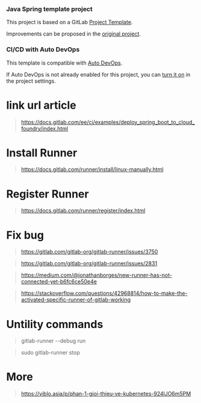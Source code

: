 ### Java Spring template project

This project is based on a GitLab [Project Template](https://docs.gitlab.com/ee/gitlab-basics/create-project.html).

Improvements can be proposed in the [original project](https://gitlab.com/gitlab-org/project-templates/spring).

### CI/CD with Auto DevOps

This template is compatible with [Auto DevOps](https://docs.gitlab.com/ee/topics/autodevops/).

If Auto DevOps is not already enabled for this project, you can [turn it on](https://docs.gitlab.com/ee/topics/autodevops/#enabling-auto-devops) in the project settings.
# link url article

> https://docs.gitlab.com/ee/ci/examples/deploy_spring_boot_to_cloud_foundry/index.html

# Install Runner
>  https://docs.gitlab.com/runner/install/linux-manually.html
# Register Runner
> https://docs.gitlab.com/runner/register/index.html
# Fix bug 

> https://gitlab.com/gitlab-org/gitlab-runner/issues/3750

> https://gitlab.com/gitlab-org/gitlab-runner/issues/2831

> https://medium.com/@jonathanborges/new-runner-has-not-connected-yet-b6fc6ce50e4e

> https://stackoverflow.com/questions/42968814/how-to-make-the-activated-specific-runner-of-gitlab-working

#  Untility commands

> gitlab-runner --debug run

> sudo gitlab-runner stop

# More
> https://viblo.asia/p/phan-1-gioi-thieu-ve-kubernetes-924lJO6m5PM

